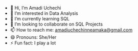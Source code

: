 - 👋 Hi, I’m  Amadi Uchechi
- 👀 I’m interested in Data Analysis
- 🌱 I’m currently learning SQL
- 💞️ I’m looking to collaborate on SQL Projects
- 📫 How to reach me: amadiuchechinneamaka@gmail.com
- 😄 Pronouns: She/Her
- ⚡ Fun fact: I play a lot

<!---
AmadiUchechi14/AmadiUchechi14 is a ✨ special ✨ repository because its `README.md` (this file) appears on your GitHub profile.
You can click the Preview link to take a look at your changes.
--->
